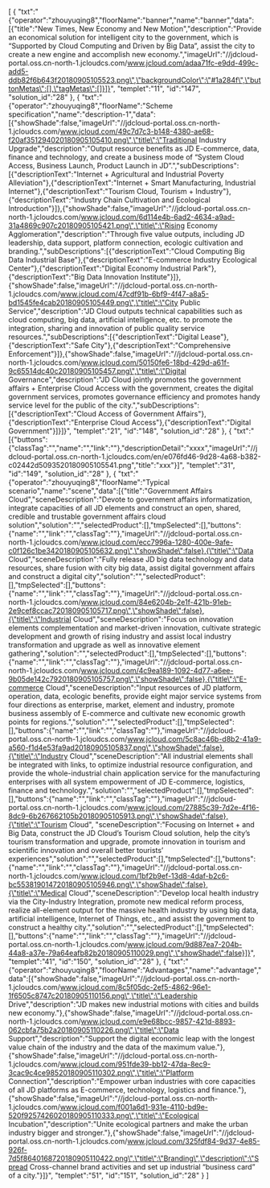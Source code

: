 [
	{
		"txt":"{\"operator\":\"zhouyuqing8\",\"floorName\":\"banner\",\"name\":\"banner\",\"data\":[{\"title\":\"New Times, New Economy and New Motion\",\"description\":\"Provide an economical solution for intelligent city to the government, which is “Supported by Cloud Computing and Driven by Big Data”, assist the city to create a new engine and accomplish new economy.\",\"imageUrl\":\"//jdcloud-portal.oss.cn-north-1.jcloudcs.com/www.jcloud.com/adaa71fc-e9dd-499c-add5-ddb82f6b643f20180905105523.png\",\"backgroundColor\":\"#1a284f\",\"buttonMetas\":[],\"tagMetas\":[]}]}",
		"templet":"11",
		"id":"147",
		"solution_id":"28"
	},
	{
		"txt":"{\"operator\":\"zhouyuqing8\",\"floorName\":\"Scheme specification\",\"name\":\"description-1\",\"data\":[{\"showShade\":false,\"imageUrl\":\"//jdcloud-portal.oss.cn-north-1.jcloudcs.com/www.jcloud.com/49c7d7c3-b148-4380-ae68-f20af351294020180905105410.png\",\"title\":\"Traditional Industry Upgrade\",\"description\":\"Output resource benefits as JD E-commerce, data, finance and technology, and create a business mode of “System Cloud Access, Business Launch, Product Launch in JD”.\",\"subDescriptions\":[{\"descriptionText\":\"Internet + Agricultural and Industrial Poverty Alleviation\"},{\"descriptionText\":\"Internet + Smart Manufacturing, Industrial Internet\"},{\"descriptionText\":\"Tourism Cloud, Tourism + Industry\"},{\"descriptionText\":\"Industry Chain Cultivation and Ecological Introduction\"}]},{\"showShade\":false,\"imageUrl\":\"//jdcloud-portal.oss.cn-north-1.jcloudcs.com/www.jcloud.com/6d114e4b-6ad2-4634-a9ad-31a4869c907c20180905105421.png\",\"title\":\"Rising Economy Agglomeration\",\"description\":\"Through five value outputs, including JD leadership, data support, platform connection, ecologic cultivation and branding.\",\"subDescriptions\":[{\"descriptionText\":\"Cloud Computing Big Data Industrial Base\"},{\"descriptionText\":\"E-commerce Industry Ecological Center\"},{\"descriptionText\":\"Digital Economy Industrial Park\"},{\"descriptionText\":\"Big Data Innovation Institute\"}]},{\"showShade\":false,\"imageUrl\":\"//jdcloud-portal.oss.cn-north-1.jcloudcs.com/www.jcloud.com/47cdf91b-6bf9-4f47-a8a5-bd1545fe4cab20180905105449.png\",\"title\":\"City Public Service\",\"description\":\"JD Cloud outputs technical capabilities such as cloud computing, big data, artificial intelligence, etc. to promote the integration, sharing and innovation of public quality service resources.\",\"subDescriptions\":[{\"descriptionText\":\"Digital Lease\"},{\"descriptionText\":\"Safe City\"},{\"descriptionText\":\"Comprehensive Enforcement\"}]},{\"showShade\":false,\"imageUrl\":\"//jdcloud-portal.oss.cn-north-1.jcloudcs.com/www.jcloud.com/50150fe6-18bd-429d-a61f-9c65514dc40c20180905105457.png\",\"title\":\"Digital Governance\",\"description\":\"JD Cloud jointly promotes the government affairs + Enterprise Cloud Access with the government, creates the digital government services, promotes governance efficiency and promotes handy service level for the public of the city.\",\"subDescriptions\":[{\"descriptionText\":\"Cloud Access of Government Affairs\"},{\"descriptionText\":\"Enterprise Cloud Access\"},{\"descriptionText\":\"Digital Government\"}]}]}",
		"templet":"21",
		"id":"148",
		"solution_id":"28"
	},
	{
		"txt":"[{\"buttons\":{\"classTag\":\"\",\"name\":\"\",\"link\":\"\"},\"descriptionDetail\":\"xxxx\",\"imageUrl\":\"//jdcloud-portal.oss.cn-north-1.jcloudcs.com/en/e076fd46-9d28-4a68-b382-c02442d5093520180905105541.png\",\"title\":\"xxx\"}]",
		"templet":"31",
		"id":"149",
		"solution_id":"28"
	},
	{
		"txt":"{\"operator\":\"zhouyuqing8\",\"floorName\":\"Typical scenario\",\"name\":\"scene\",\"data\":[{\"title\":\"Government Affairs Cloud\",\"sceneDescription\":\"Devote to government affairs informatization, integrate capacities of all JD elements and construct an open, shared, credible and trustable government affairs cloud solution\",\"solution\":\"\",\"selectedProduct\":[],\"tmpSelected\":[],\"buttons\":{\"name\":\"\",\"link\":\"\",\"classTag\":\"\"},\"imageUrl\":\"//jdcloud-portal.oss.cn-north-1.jcloudcs.com/www.jcloud.com/ecc7996a-1280-400e-9afe-c0f126c1be3420180905105632.png\",\"showShade\":false},{\"title\":\"Data Cloud\",\"sceneDescription\":\"Fully release JD big data technology and data resources, share fusion with city big data, assist digital government affairs and construct a digital city\",\"solution\":\"\",\"selectedProduct\":[],\"tmpSelected\":[],\"buttons\":{\"name\":\"\",\"link\":\"\",\"classTag\":\"\"},\"imageUrl\":\"//jdcloud-portal.oss.cn-north-1.jcloudcs.com/www.jcloud.com/84e6204b-2e1f-421b-91eb-2e9cef8ccac720180905105717.png\",\"showShade\":false},{\"title\":\"Industrial Cloud\",\"sceneDescription\":\"Focus on innovation elements complementation and market-driven innovation, cultivate strategic development and growth of rising industry and assist local industry transformation and upgrade as well as innovative element gathering\",\"solution\":\"\",\"selectedProduct\":[],\"tmpSelected\":[],\"buttons\":{\"name\":\"\",\"link\":\"\",\"classTag\":\"\"},\"imageUrl\":\"//jdcloud-portal.oss.cn-north-1.jcloudcs.com/www.jcloud.com/4c9ea189-1092-4d77-a6ee-9b05de142c7920180905105757.png\",\"showShade\":false},{\"title\":\"E-commerce Cloud\",\"sceneDescription\":\"Input resources of JD platform, operation, data, ecologic benefits, provide eight major service systems from four directions as enterprise, market, element and industry, promote business assembly of E-commerce and cultivate new economic growth points for regions.\",\"solution\":\"\",\"selectedProduct\":[],\"tmpSelected\":[],\"buttons\":{\"name\":\"\",\"link\":\"\",\"classTag\":\"\"},\"imageUrl\":\"//jdcloud-portal.oss.cn-north-1.jcloudcs.com/www.jcloud.com/5c8ac46b-d8b2-41a9-a560-f1d4e53fa9ad20180905105837.png\",\"showShade\":false},{\"title\":\"Industry Cloud\",\"sceneDescription\":\"All industrial elements shall be integrated with links, to optimize industrial resource configuration, and provide the whole-industrial chain application service for the manufacturing enterprises with all system empowerment of JD E-commerce, logistics, finance and technology.\",\"solution\":\"\",\"selectedProduct\":[],\"tmpSelected\":[],\"buttons\":{\"name\":\"\",\"link\":\"\",\"classTag\":\"\"},\"imageUrl\":\"//jdcloud-portal.oss.cn-north-1.jcloudcs.com/www.jcloud.com/27885c39-7d2e-4f16-8dc9-6b267662105b20180905105913.png\",\"showShade\":false},{\"title\":\"Tourism Cloud\", \"sceneDescription\":\"Focusing on Internet + and Big Data, construct the JD Cloud’s Tourism Cloud solution, help the city’s tourism transformation and upgrade, promote innovation in tourism and scientific innovation and overall better tourists’ experiences\",\"solution\":\"\",\"selectedProduct\":[],\"tmpSelected\":[],\"buttons\":{\"name\":\"\",\"link\":\"\",\"classTag\":\"\"},\"imageUrl\":\"//jdcloud-portal.oss.cn-north-1.jcloudcs.com/www.jcloud.com/1bf2b9ef-13d8-4daf-b2c6-bc553819014720180905105946.png\",\"showShade\":false},{\"title\":\"Medical Cloud\",\"sceneDescription\":\"Develop local health industry via the City-Industry Integration, promote new medical reform process, realize all-element output for the massive health industry by using big data, artificial intelligence, Internet of Things, etc., and assist the government to construct a healthy city.\",\"solution\":\"\",\"selectedProduct\":[],\"tmpSelected\":[],\"buttons\":{\"name\":\"\",\"link\":\"\",\"classTag\":\"\"},\"imageUrl\":\"//jdcloud-portal.oss.cn-north-1.jcloudcs.com/www.jcloud.com/9d887ea7-204b-44a8-a37e-79a64eafb82b20180905110029.png\",\"showShade\":false}]}",
		"templet":"41",
		"id":"150",
		"solution_id":"28"
	},
	{
		"txt":"{\"operator\":\"zhouyuqing8\",\"floorName\":\"Advantages\",\"name\":\"advantage\",\"data\":[{\"showShade\":false,\"imageUrl\":\"//jdcloud-portal.oss.cn-north-1.jcloudcs.com/www.jcloud.com/8c5f05dc-2ef5-4862-96e1-1f6505c8747c20180905110156.png\",\"title\":\"Leadership Drive\",\"description\":\"JD makes new industrial motions with cities and builds new economy.\"},{\"showShade\":false,\"imageUrl\":\"//jdcloud-portal.oss.cn-north-1.jcloudcs.com/www.jcloud.com/e9e68bcc-9857-421d-8893-062cbfa75b2a20180905110226.png\",\"title\":\"Data Support\",\"description\":\"Support the digital economic leap with the longest value chain of the industry and the data of the maximum value.\"},{\"showShade\":false,\"imageUrl\":\"//jdcloud-portal.oss.cn-north-1.jcloudcs.com/www.jcloud.com/951fde39-bb12-47da-8ec9-3cac9c4ce98520180905110302.png\",\"title\":\"Platform Connection\",\"description\":\"Empower urban industries with core capacities of all JD platforms as E-commerce, technology, logistics and finance.\"},{\"showShade\":false,\"imageUrl\":\"//jdcloud-portal.oss.cn-north-1.jcloudcs.com/www.jcloud.com/f001a6d1-931e-4110-bd9e-520f9257426020180905110333.png\",\"title\":\"Ecological Incubation\",\"description\":\"Unite ecological partners and make the urban industry bigger and stronger.\"},{\"showShade\":false,\"imageUrl\":\"//jdcloud-portal.oss.cn-north-1.jcloudcs.com/www.jcloud.com/325fdf84-9d37-4e85-926f-7d5f8640168720180905110422.png\",\"title\":\"Branding\",\"description\":\"Spread Cross-channel brand activities and set up industrial “business card” of a city.\"}]}",
		"templet":"51",
		"id":"151",
		"solution_id":"28"
	}
]